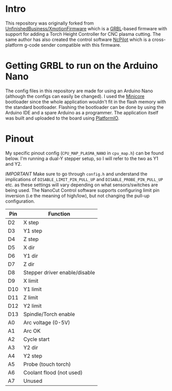 # Intro
This repository was originally forked from [UnfinishedBusiness/XmotionFirmware](https://github.com/UnfinishedBusiness/XmotionFirmware) which is a [GRBL](https://github.com/grbl/grbl)-based firmware with support for adding a Torch Height Controller for CNC plasma cutting. The same author has also created the control software [NcPilot](https://github.com/UnfinishedBusiness/ncPilot) which is a cross-platform g-code sender compatible with this firmware.

# Getting GRBL to run on the Arduino Nano
The config files in this repository are made for using an Arduino Nano (although the configs can easily be changed). I used the [Minicore](https://github.com/MCUdude/MiniCore) bootloader since the whole application wouldn't fit in the flash memory with the standard bootloader. Flashing the bootloader can be done by using the Arduino IDE and a spare Arduino as a programmer. The application itself was built and uploaded to the board using [PlatformIO](https://platformio.org/).

# Pinout
My specific pinout config (`CPU_MAP_PLASMA_NANO` in `cpu_map.h`) can be found below. I'm running a dual-Y stepper setup, so I will refer to the two as Y1 and Y2. 

*IMPORTANT*
Make sure to go through `config.h` and understand the implications of `DISABLE_LIMIT_PIN_PULL_UP` and `DISABLE_PROBE_PIN_PULL_UP` etc. as these settings will vary depending on what sensors/switches are being used. The NanoCut Control software supports configuring limit pin inversion (i.e the meaning of high/low), but not changing the pull-up configuration. 

| Pin | Function |
|----|----|
| D2 | X step |
| D3 | Y1 step |
| D4 | Z step |
| D5 | X dir |
| D6 | Y1 dir |
| D7 | Z dir |
| D8 | Stepper driver enable/disable |
| D9 | X limit |
| D10 | Y1 limit |
| D11 | Z limit |
| D12 | Y2 limit |
| D13 | Spindle/Torch enable |
| A0 | Arc voltage (0-5V) |
| A1 | Arc OK |
| A2 | Cycle start |
| A3 | Y2 dir |
| A4 | Y2 step |
| A5 | Probe (touch torch) |
| A6 | Coolant flood (not used) |
| A7 | Unused |
